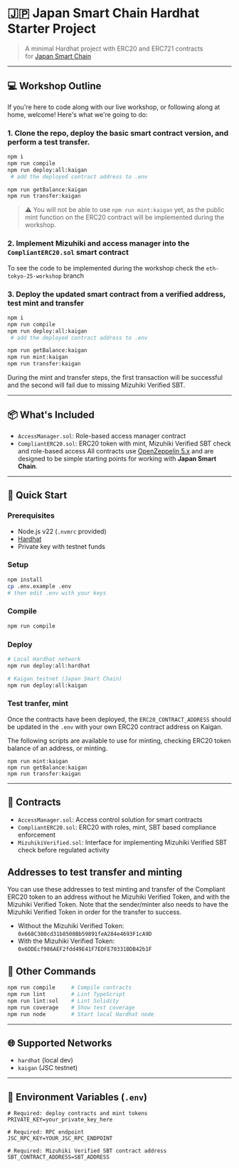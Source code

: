 # 🇯🇵 Japan Smart Chain Hardhat Starter Project

> A minimal Hardhat project with ERC20 and ERC721 contracts  
> for [Japan Smart Chain](https://japansmartchain.com)

---

## 💻 Workshop Outline

If you're here to code along with our live workshop, or following along at home, welcome! Here's what we're going to do:

### 1. Clone the repo, deploy the basic smart contract version, and perform a test transfer.
```bash
npm i
npm run compile
npm run deploy:all:kaigan
 # add the deployed contract address to .env

npm run getBalance:kaigan
npm run transfer:kaigan
```

> ⚠️ You will not be able to use `npm run mint:kaigan` yet, as the public mint function on the ERC20 contract will be implemented during the workshop.

### 2. Implement Mizuhiki and access manager into the `CompliantERC20.sol` smart contract
To see the code to be implemented during the workshop check the `eth-tokyo-25-workshop` branch

### 3. Deploy the updated smart contract from a verified address, test mint and transfer
```bash
npm i
npm run compile
npm run deploy:all:kaigan
 # add the deployed contract address to .env

npm run getBalance:kaigan
npm run mint:kaigan
npm run transfer:kaigan
```
During the mint and transfer steps, the first transaction will be successful and the second will fail due to missing Mizuhiki Verified SBT.

---

## 📦 What's Included

- `AccessManager.sol`: Role-based access manager contract
- `CompliantERC20.sol`: ERC20 token with mint, Mizuhiki Verified SBT check and role-based access
  All contracts use [OpenZeppelin 5.x](https://docs.openzeppelin.com/contracts/5.x/) and are designed to be simple starting points for working with **Japan Smart Chain**.

---

## 🚀 Quick Start

### Prerequisites

- Node.js v22 (`.nvmrc` provided)
- [Hardhat](https://hardhat.org/)
- Private key with testnet funds

### Setup

```bash
npm install
cp .env.example .env
# then edit .env with your keys
```

### Compile

```bash
npm run compile
```

### Deploy

```bash
# Local Hardhat network
npm run deploy:all:hardhat

# Kaigan testnet (Japan Smart Chain)
npm run deploy:all:kaigan

```

### Test tranfer, mint

Once the contracts have been deployed, the `ERC20_CONTRACT_ADDRESS` should be updated in the `.env` with your own ERC20 contract address on Kaigan.

The following scripts are available to use for minting, checking ERC20 token balance of an address, or minting.

```
npm run mint:kaigan
npm run getBalance:kaigan
npm run transfer:kaigan
```

---

## 📂 Contracts

- `AccessManager.sol`: Access control solution for smart contracts
- `CompliantERC20.sol`: ERC20 with roles, mint, SBT based compliance enforcement
- `MizuhikiVerified.sol`: Interface for implementing Mizuhiki Verified SBT check before regulated activity

## Addresses to test transfer and minting

You can use these addresses to test minting and transfer of the Compliant ERC20 token to an address without he Mizuhiki Verified Token, and with the Mizuhiki Verified Token. Note that the sender/minter also needs to have the Mizuhiki Verified Token in order for the transfer to success.

- Without the Mizuhiki Verified Token: `0x668C380cd31b8508Bb59891feA284e4693F1cA9D`
- With the Mizuhiki Verified Token: `0x6DDEcf986AEF2fdd49E41F7EDFE70331BDB42b1F`

## 🧰 Other Commands

```bash
npm run compile     # Compile contracts
npm run lint        # Lint TypeScript
npm run lint:sol    # Lint Solidity
npm run coverage    # Show test coverage
npm run node        # Start local Hardhat node
```

---

## 🌐 Supported Networks

- `hardhat` (local dev)
- `kaigan` (JSC testnet)

---

## 🔐 Environment Variables (`.env`)

```env
# Required: deploy contracts and mint tokens
PRIVATE_KEY=your_private_key_here

# Required: RPC endpoint
JSC_RPC_KEY=YOUR_JSC_RPC_ENDPOINT

# Required: Mizuhiki Verified SBT contract address
SBT_CONTRACT_ADDRESS=SBT_ADDRESS
```

